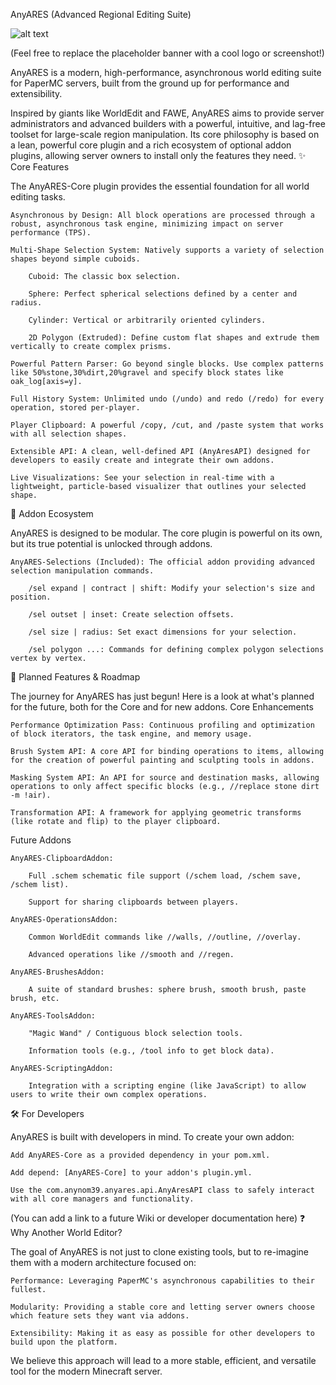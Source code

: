 AnyARES (Advanced Regional Editing Suite)

![alt text](https://placehold.co/800x200/2c2c2c/e0e0e0/png?text=AnyARES)


(Feel free to replace the placeholder banner with a cool logo or screenshot!)

AnyARES is a modern, high-performance, asynchronous world editing suite for PaperMC servers, built from the ground up for performance and extensibility.

Inspired by giants like WorldEdit and FAWE, AnyARES aims to provide server administrators and advanced builders with a powerful, intuitive, and lag-free toolset for large-scale region manipulation. Its core philosophy is based on a lean, powerful core plugin and a rich ecosystem of optional addon plugins, allowing server owners to install only the features they need.
✨ Core Features

The AnyARES-Core plugin provides the essential foundation for all world editing tasks.

    Asynchronous by Design: All block operations are processed through a robust, asynchronous task engine, minimizing impact on server performance (TPS).

    Multi-Shape Selection System: Natively supports a variety of selection shapes beyond simple cuboids.

        Cuboid: The classic box selection.

        Sphere: Perfect spherical selections defined by a center and radius.

        Cylinder: Vertical or arbitrarily oriented cylinders.

        2D Polygon (Extruded): Define custom flat shapes and extrude them vertically to create complex prisms.

    Powerful Pattern Parser: Go beyond single blocks. Use complex patterns like 50%stone,30%dirt,20%gravel and specify block states like oak_log[axis=y].

    Full History System: Unlimited undo (/undo) and redo (/redo) for every operation, stored per-player.

    Player Clipboard: A powerful /copy, /cut, and /paste system that works with all selection shapes.

    Extensible API: A clean, well-defined API (AnyAresAPI) designed for developers to easily create and integrate their own addons.

    Live Visualizations: See your selection in real-time with a lightweight, particle-based visualizer that outlines your selected shape.

🔌 Addon Ecosystem

AnyARES is designed to be modular. The core plugin is powerful on its own, but its true potential is unlocked through addons.

    AnyARES-Selections (Included): The official addon providing advanced selection manipulation commands.

        /sel expand | contract | shift: Modify your selection's size and position.

        /sel outset | inset: Create selection offsets.

        /sel size | radius: Set exact dimensions for your selection.

        /sel polygon ...: Commands for defining complex polygon selections vertex by vertex.

🚀 Planned Features & Roadmap

The journey for AnyARES has just begun! Here is a look at what's planned for the future, both for the Core and for new addons.
Core Enhancements

    Performance Optimization Pass: Continuous profiling and optimization of block iterators, the task engine, and memory usage.

    Brush System API: A core API for binding operations to items, allowing for the creation of powerful painting and sculpting tools in addons.

    Masking System API: An API for source and destination masks, allowing operations to only affect specific blocks (e.g., //replace stone dirt -m !air).

    Transformation API: A framework for applying geometric transforms (like rotate and flip) to the player clipboard.

Future Addons

    AnyARES-ClipboardAddon:

        Full .schem schematic file support (/schem load, /schem save, /schem list).

        Support for sharing clipboards between players.

    AnyARES-OperationsAddon:

        Common WorldEdit commands like //walls, //outline, //overlay.

        Advanced operations like //smooth and //regen.

    AnyARES-BrushesAddon:

        A suite of standard brushes: sphere brush, smooth brush, paste brush, etc.

    AnyARES-ToolsAddon:

        "Magic Wand" / Contiguous block selection tools.

        Information tools (e.g., /tool info to get block data).

    AnyARES-ScriptingAddon:

        Integration with a scripting engine (like JavaScript) to allow users to write their own complex operations.

🛠️ For Developers

AnyARES is built with developers in mind. To create your own addon:

    Add AnyARES-Core as a provided dependency in your pom.xml.

    Add depend: [AnyARES-Core] to your addon's plugin.yml.

    Use the com.anynom39.anyares.api.AnyAresAPI class to safely interact with all core managers and functionality.

(You can add a link to a future Wiki or developer documentation here)
❓ Why Another World Editor?

The goal of AnyARES is not just to clone existing tools, but to re-imagine them with a modern architecture focused on:

    Performance: Leveraging PaperMC's asynchronous capabilities to their fullest.

    Modularity: Providing a stable core and letting server owners choose which feature sets they want via addons.

    Extensibility: Making it as easy as possible for other developers to build upon the platform.

We believe this approach will lead to a more stable, efficient, and versatile tool for the modern Minecraft server.
